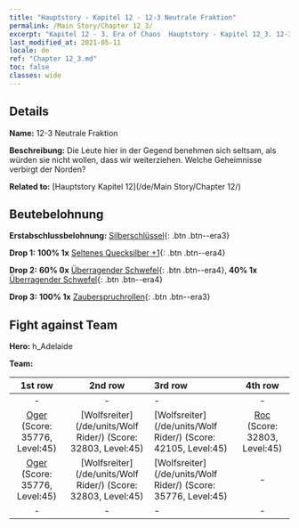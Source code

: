 ```yaml
---
title: "Hauptstory - Kapitel 12 - 12-3 Neutrale Fraktion"
permalink: /Main Story/Chapter 12_3/
excerpt: "Kapitel 12 - 3. Era of Chaos  Hauptstory - Kapitel 12_3. 12-3 Neutrale Fraktion"
last_modified_at: 2021-05-11
locale: de
ref: "Chapter 12_3.md"
toc: false
classes: wide
---
```


## Details

 **Name:** 12-3 Neutrale Fraktion

 **Beschreibung:** Die Leute hier in der Gegend benehmen sich seltsam, als würden sie nicht wollen, dass wir weiterziehen. Welche Geheimnisse verbirgt der Norden?

 **Related to:** [Hauptstory Kapitel 12](/de/Main Story/Chapter 12/)

## Beutebelohnung

 **Erstabschlussbelohnung:** [Silberschlüssel](/ItemsDE/con_693/){: .btn .btn--era3}

 **Drop 1:** **100% 1x** [Seltenes Quecksilber +1](/ItemsDE/mat_42/){: .btn .btn--era4}

 **Drop 2:** **60% 0x** [Überragender Schwefel](/ItemsDE/mat_36/){: .btn .btn--era4}, **40% 1x** [Überragender Schwefel](/ItemsDE/mat_36/){: .btn .btn--era4}

 **Drop 3:** **100% 1x** [Zauberspruchrollen](/ItemsDE/con_694/){: .btn .btn--era3}


## Fight against Team
 **Hero:** h_Adelaide

 **Team:**


  | 1st row | 2nd row | 3rd row | 4th row |
  |:----:|:----:|:----|:----:|
  | - | - | - | - |
  | [Oger](/de/units/Ogre/) (Score: 35776, Level:45)  | [Wolfsreiter](/de/units/Wolf Rider/) (Score: 32803, Level:45)  | [Wolfsreiter](/de/units/Wolf Rider/) (Score: 42105, Level:45)  | [Roc](/de/units/Roc/) (Score: 32803, Level:45)  |
  | [Oger](/de/units/Ogre/) (Score: 35776, Level:45)  | [Wolfsreiter](/de/units/Wolf Rider/) (Score: 32803, Level:45)  | [Wolfsreiter](/de/units/Wolf Rider/) (Score: 35776, Level:45)  | - |
  | - | - | - | - |


